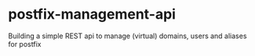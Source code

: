 # postfix-management-api
Building a simple REST api to manage (virtual) domains, users and aliases for postfix
